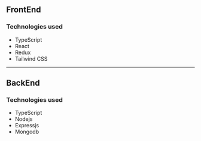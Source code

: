 
## FrontEnd

### Technologies used

- TypeScript
- React
- Redux
- Tailwind CSS

---

## BackEnd

### Technologies used

- TypeScript
- Nodejs
- Expressjs
- Mongodb



